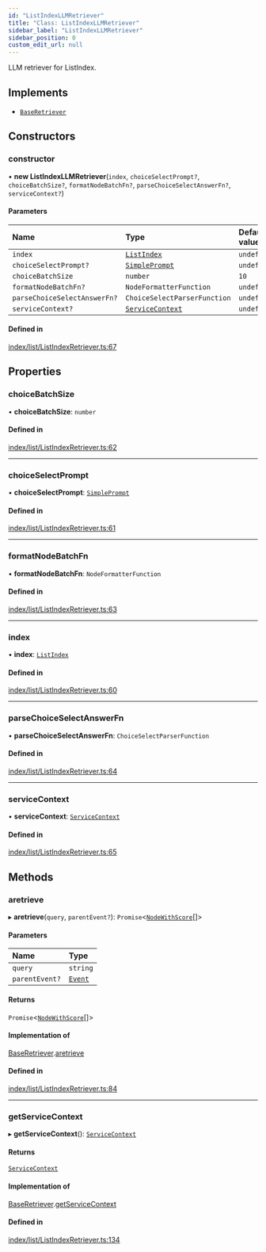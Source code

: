 ```yaml
---
id: "ListIndexLLMRetriever"
title: "Class: ListIndexLLMRetriever"
sidebar_label: "ListIndexLLMRetriever"
sidebar_position: 0
custom_edit_url: null
---
```


LLM retriever for ListIndex.

## Implements

- [`BaseRetriever`](../interfaces/BaseRetriever.md)

## Constructors

### constructor

• **new ListIndexLLMRetriever**(`index`, `choiceSelectPrompt?`, `choiceBatchSize?`, `formatNodeBatchFn?`, `parseChoiceSelectAnswerFn?`, `serviceContext?`)

#### Parameters

| Name | Type | Default value |
| :------ | :------ | :------ |
| `index` | [`ListIndex`](ListIndex.md) | `undefined` |
| `choiceSelectPrompt?` | [`SimplePrompt`](../modules.md#simpleprompt) | `undefined` |
| `choiceBatchSize` | `number` | `10` |
| `formatNodeBatchFn?` | `NodeFormatterFunction` | `undefined` |
| `parseChoiceSelectAnswerFn?` | `ChoiceSelectParserFunction` | `undefined` |
| `serviceContext?` | [`ServiceContext`](../interfaces/ServiceContext.md) | `undefined` |

#### Defined in

[index/list/ListIndexRetriever.ts:67](https://github.com/run-llama/llamascript/blob/4649536/packages/core/src/index/list/ListIndexRetriever.ts#L67)

## Properties

### choiceBatchSize

• **choiceBatchSize**: `number`

#### Defined in

[index/list/ListIndexRetriever.ts:62](https://github.com/run-llama/llamascript/blob/4649536/packages/core/src/index/list/ListIndexRetriever.ts#L62)

___

### choiceSelectPrompt

• **choiceSelectPrompt**: [`SimplePrompt`](../modules.md#simpleprompt)

#### Defined in

[index/list/ListIndexRetriever.ts:61](https://github.com/run-llama/llamascript/blob/4649536/packages/core/src/index/list/ListIndexRetriever.ts#L61)

___

### formatNodeBatchFn

• **formatNodeBatchFn**: `NodeFormatterFunction`

#### Defined in

[index/list/ListIndexRetriever.ts:63](https://github.com/run-llama/llamascript/blob/4649536/packages/core/src/index/list/ListIndexRetriever.ts#L63)

___

### index

• **index**: [`ListIndex`](ListIndex.md)

#### Defined in

[index/list/ListIndexRetriever.ts:60](https://github.com/run-llama/llamascript/blob/4649536/packages/core/src/index/list/ListIndexRetriever.ts#L60)

___

### parseChoiceSelectAnswerFn

• **parseChoiceSelectAnswerFn**: `ChoiceSelectParserFunction`

#### Defined in

[index/list/ListIndexRetriever.ts:64](https://github.com/run-llama/llamascript/blob/4649536/packages/core/src/index/list/ListIndexRetriever.ts#L64)

___

### serviceContext

• **serviceContext**: [`ServiceContext`](../interfaces/ServiceContext.md)

#### Defined in

[index/list/ListIndexRetriever.ts:65](https://github.com/run-llama/llamascript/blob/4649536/packages/core/src/index/list/ListIndexRetriever.ts#L65)

## Methods

### aretrieve

▸ **aretrieve**(`query`, `parentEvent?`): `Promise`<[`NodeWithScore`](../interfaces/NodeWithScore.md)[]\>

#### Parameters

| Name | Type |
| :------ | :------ |
| `query` | `string` |
| `parentEvent?` | [`Event`](../interfaces/Event.md) |

#### Returns

`Promise`<[`NodeWithScore`](../interfaces/NodeWithScore.md)[]\>

#### Implementation of

[BaseRetriever](../interfaces/BaseRetriever.md).[aretrieve](../interfaces/BaseRetriever.md#aretrieve)

#### Defined in

[index/list/ListIndexRetriever.ts:84](https://github.com/run-llama/llamascript/blob/4649536/packages/core/src/index/list/ListIndexRetriever.ts#L84)

___

### getServiceContext

▸ **getServiceContext**(): [`ServiceContext`](../interfaces/ServiceContext.md)

#### Returns

[`ServiceContext`](../interfaces/ServiceContext.md)

#### Implementation of

[BaseRetriever](../interfaces/BaseRetriever.md).[getServiceContext](../interfaces/BaseRetriever.md#getservicecontext)

#### Defined in

[index/list/ListIndexRetriever.ts:134](https://github.com/run-llama/llamascript/blob/4649536/packages/core/src/index/list/ListIndexRetriever.ts#L134)
